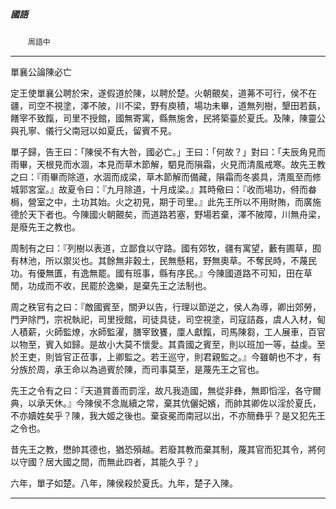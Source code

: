 

##### 國語
　　`周語中`

* * *

單襄公論陳必亡

定王使單襄公聘於宋，遂假道於陳，以聘於楚。火朝覿矣，道茀不可行，侯不在疆，司空不視塗，澤不陂，川不梁，野有庾積，場功未畢，道無列樹，墾田若蓺，饍宰不致餼，司里不授館，國無寄寓，縣無施舍，民將築臺於夏氏。及陳，陳靈公與孔寧、儀行父南冠以如夏氏，留賓不見。

單子歸，告王曰：「陳侯不有大咎，國必亡。」王曰：「何故？」對曰：「夫辰角見而雨畢，天根見而水涸，本見而草木節解，駟見而隕霜，火見而清風戒寒。故先王教之曰：『雨畢而除道，水涸而成梁，草木節解而備藏，隕霜而冬裘具，清風至而修城郭宮室。』故夏令曰：『九月除道，十月成梁。』其時儆曰：『收而場功，偫而畚梮，營室之中，土功其始。火之初見，期于司里。』此先王所以不用財賄，而廣施德於天下者也。今陳國火朝覿矣，而道路若塞，野場若棄，澤不陂障，川無舟梁，是廢先王之教也。

周制有之曰：『列樹以表道，立鄙食以守路。國有郊牧，疆有寓望，藪有圃草，囿有林池，所以禦災也。其餘無非穀土，民無懸耜，野無奧草。不奪民時，不蔑民功。有優無匱，有逸無罷。國有班事，縣有序民。』今陳國道路不可知，田在草閒，功成而不收，民罷於逸樂，是棄先王之法制也。

周之秩官有之曰：『敵國賓至，關尹以告，行理以節逆之，侯人為導，卿出郊勞，門尹除門，宗祝執祀，司里授館，司徒具徒，司空視塗，司寇詰姦，虞人入材，甸人積薪，火師監燎，水師監濯，膳宰致饔，廩人獻餼，司馬陳芻，工人展車，百官以物至，賓入如歸。是故小大莫不懷愛。其貴國之賓至，則以班加一等，益虔。至於王吏，則皆官正莅事，上卿監之。若王巡守，則君親監之。』今雖朝也不才，有分族於周，承王命以為過賓於陳，而司事莫至，是蔑先王之官也。

先王之令有之曰：『天道賞善而罰淫，故凡我造國，無從非彝，無即慆淫，各守爾典，以承天休。』今陳侯不念胤續之常，棄其伉儷妃嬪，而帥其卿佐以淫於夏氏，不亦嬻姓矣乎？陳，我大姬之後也。棄袞冕而南冠以出，不亦簡彝乎？是又犯先王之令也。

昔先王之教，懋帥其德也，猶恐殞越。若廢其教而棄其制，蔑其官而犯其令，將何以守國？居大國之間，而無此四者，其能久乎？」

六年，單子如楚。八年，陳侯殺於夏氏。九年，楚子入陳。

* * *


